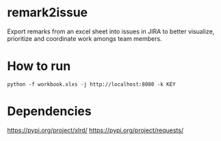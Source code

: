 # remark2issue
Export remarks from an excel sheet into issues in JIRA to better visualize, prioritize and coordinate work amongs team members.

# How to run
```
python -f workbook.xlxs -j http://localhost:8080 -k KEY
```

# Dependencies
https://pypi.org/project/xlrd/
https://pypi.org/project/requests/
